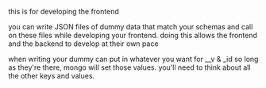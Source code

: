 this is for developing the frontend

you can write JSON files of dummy data that match your schemas and call on these files while developing your frontend.  doing this allows the frontend and the backend to develop at their own pace

when writing your dummy can put in whatever you want for __v & _id so long as they're there, mongo will set those values.  you'll need to think about all the other keys and values.